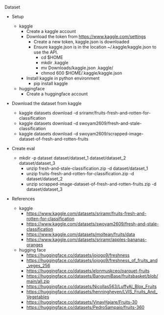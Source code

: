 Dataset

 - Setup 
    - kaggle
        - Create a kaggle account
        - Download the token from https://www.kaggle.com/settings
            - Create a new token, kaggle.json is downloaded
            - Ensure kaggle.json is in the location ~/.kaggle/kaggle.json to use the API.
                - cd $HOME
                - mkdir .kaggle
                - mv Downloads/kaggle.json .kaggle/
                - chmod 600 $HOME/.kaggle/kaggle.json
        - Install kaggle in python environment
            - pip install kaggle
    - huggingface
        - Create a huggingface account
    

- Download the dataset from kaggle
    - kaggle datasets download -d sriramr/fruits-fresh-and-rotten-for-classification
    - kaggle datasets download -d swoyam2609/fresh-and-stale-classification
    - kaggle datasets download -d swoyam2609/scrapped-image-dataset-of-fresh-and-rotten-fruits


- Create eval
    - mkdir -p dataset dataset/dataset_1 dataset/dataset_2 dataset/dataset_3
        - unzip fresh-and-stale-classification.zip -d dataset/dataset_1
        - unzip fruits-fresh-and-rotten-for-classification.zip -d dataset/dataset_2
        - unzip scrapped-image-dataset-of-fresh-and-rotten-fruits.zip -d dataset/dataset_3

- References
    - kaggle
        - https://www.kaggle.com/datasets/sriramr/fruits-fresh-and-rotten-for-classification
        - https://www.kaggle.com/datasets/swoyam2609/fresh-and-stale-classification
        - https://www.kaggle.com/datasets/moltean/fruits/data
        - https://www.kaggle.com/datasets/sriramr/apples-bananas-oranges
    - hugging face
        - https://huggingface.co/datasets/jojogo9/freshness
        - https://huggingface.co/datasets/jojogo9/freshness_of_fruits_and_veges_256
        - https://huggingface.co/datasets/elonmuskceo/parquet-fruits
        - https://huggingface.co/datasets/BangumiBase/fruitsbasket/blob/main/all.zip
        - https://huggingface.co/datasets/Nicollas563/LuffyAI_Blox_Fruits
        - https://huggingface.co/datasets/henningheyen/LVIS_Fruits_And_Vegetables
        - https://huggingface.co/datasets/VinayHajare/Fruits-30
        - https://huggingface.co/datasets/PedroSampaio/fruits-360